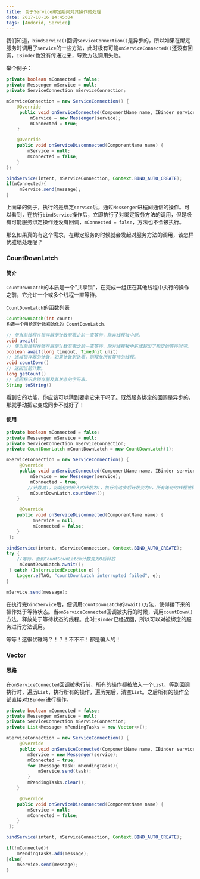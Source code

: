```yaml
---
title: 关于Service绑定期间对其操作的处理
date: 2017-10-16 14:45:04
tags: [Andorid, Service]
---
```

我们知道，`bindService()`回调`ServiceConnection()`是异步的，所以如果在绑定服务时调用了`service`的一些方法，此时极有可能`onServiceConnected()`还没有回调，`IBinder`也没有传递过来，导致方法调用失败。

<!--more-->
举个例子：
```java
private boolean mConnected = false;
private Messenger mService = null;
private ServiceConnection mServiceConnection;

mServiceConnection = new ServiceConnection() {
    @Override
     public void onServiceConnected(ComponentName name, IBinder service) {
         mService = new Messenger(service);
         mConnected = true;
    }

    @Override
    public void onServiceDisconnected(ComponentName name) {
        mService = null;
        mConnected = false;
    }
};

bindService(intent, mServiceConnection, Context.BIND_AUTO_CREATE);
if(mConnected){
     mService.send(message);
}
```
上面举的例子，执行的是绑定`service`后，通过`Messenger`进程间通信的操作。可以看到，在执行`bindService`操作后，立即执行了对绑定服务方法的调用，但是极有可能服务绑定操作还没有回调，`mConnected = false`，方法也不会被执行。

那么如果真的有这个需求，在绑定服务的时候就会发起对服务方法的调用，该怎样优雅地处理呢？

### CountDownLatch
#### 简介
`CountDownLatch`的本质是一个"共享锁"，在完成一组正在其他线程中执行的操作之前，它允许一个或多个线程一直等待。

`CountDownLatch`的函数列表
```java
CountDownLatch(int count)
构造一个用给定计数初始化的 CountDownLatch。

// 使当前线程在锁存器倒计数至零之前一直等待，除非线程被中断。
void await()
// 使当前线程在锁存器倒计数至零之前一直等待，除非线程被中断或超出了指定的等待时间。
boolean await(long timeout, TimeUnit unit)
// 递减锁存器的计数，如果计数到达零，则释放所有等待的线程。
void countDown()
// 返回当前计数。
long getCount()
// 返回标识此锁存器及其状态的字符串。
String toString()
```
看到它的功能，你应该可以猜到要拿它来干吗了。既然服务绑定的回调是异步的，那就手动把它变成同步不就好了！

#### 使用

```java
private boolean mConnected = false;
private Messenger mService = null;
private ServiceConnection mServiceConnection;
private CountDownLatch mCountDownLatch = new CountDownLatch(1);

mServiceConnection = new ServiceConnection() {
     @Override
     public void onServiceConnected(ComponentName name, IBinder service) {
         mService = new Messenger(service);
         mConnected = true;
        //计数减1，初始化时传入的计数为1，执行完这步后计数变为0，所有等待的线程被释放
         mCountDownLatch.countDown();
    }

     @Override
    public void onServiceDisconnected(ComponentName name) {
          mService = null;
          mConnected = false;
    }
 };

bindService(intent, mServiceConnection, Context.BIND_AUTO_CREATE);
try {
    //等待，直到CountDownLatch计数变为0后释放
     mCountDownLatch.await();
 } catch (InterruptedException e) {
    Logger.e(TAG, "countDownLatch interrupted failed", e);
}

mService.send(message);
```
在执行完`bindService`后，便调用`CountDownLatch`的`await()`方法，使得接下来的操作处于等待状态。当`onServiceConnected`回调被执行的时候，调用`countDown()`方法，释放处于等待状态的线程。此时`IBinder`已经返回，所以可以对被绑定的服务进行方法调用。

等等！这很优雅吗？！？！不不不！都是骗人的！

### Vector
#### 思路
在`onServiceConnected`回调被执行前，所有的操作都被放入一个`List`，等到回调执行时，遍历`List`，执行所有的操作，遍历完后，清空`List`。之后所有的操作全部直接对`IBinder`进行操作。
```java
private boolean mConnected = false;
private Messenger mService = null;
private ServiceConnection mServiceConnection;
private List<Message> mPendingTasks = new Vector<>();

mServiceConnection = new ServiceConnection() {
     @Override
     public void onServiceConnected(ComponentName name, IBinder service) {
        mService = new Messenger(service);
        mConnected = true;
        for (Message task: mPendingTasks){
            mService.send(task);
        }
        mPendingTasks.clear();
    }

     @Override
    public void onServiceDisconnected(ComponentName name) {
        mService = null;
        mConnected = false;
    }
 };

bindService(intent, mServiceConnection, Context.BIND_AUTO_CREATE);

if(!mConnected){
    mPendingTasks.add(message);
}else{
    mService.send(message);
}
```